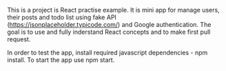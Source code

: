 This is a project is React practise example. It is mini app for manage users, their posts and todo list using fake API (https://jsonplaceholder.typicode.com/) and Google authentication. The goal  is to use and fully inderstand React concepts and to make first pull request.

In order to test the app, install required javascript dependencies - npm install.
To start the app use npm start.
